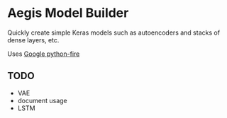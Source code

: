 # Aegis Model Builder
Quickly create simple Keras models such as autoencoders and stacks of dense layers, etc.

Uses [Google python-fire](https://github.com/google/python-fire)

## TODO
* VAE
* document usage
* LSTM
